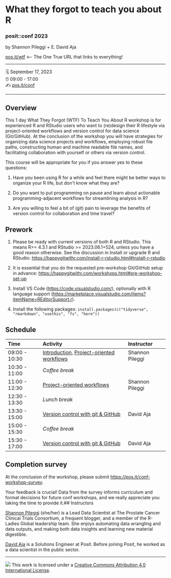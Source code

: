 What they forgot to teach you about R
================

### posit::conf 2023

by Shannon Pileggi + E. David Aja

[pos.it/wtf](https://rstats.wtf/) <– The One True URL that links to everything!


-----

:spiral_calendar: September 17, 2023  
:alarm_clock:     09:00 - 17:00  
:writing_hand:    [pos.it/conf](https://pos.it/conf)

-----

## Overview

This 1 day What They Forgot (WTF) To Teach You About R workshop is for experienced R and RStudio users who want to (re)design their R lifestyle via project-oriented workflows and version control for data science (Git/GitHub). At the conclusion of the workshop you will have strategies for organizing data science projects and workflows, employing robust file paths, constructing human and machine readable file names, and facilitating collaboration with yourself or others via version control.

This course will be appropriate for you if you answer yes to these questions:

1. Have you been using R for a while and feel there might be better ways to organize your R life, but don't know what they are?

2. Do you want to put programming on pause and learn about actionable programming-adjacent workflows for streamlining analysis in R?

3. Are you willing to feel a bit of (git) pain to leverage the benefits of version control for collaboration and time travel?


## Prework

1. Please be ready with current versions of both R and RStudio. This means R>= 4.3.1 and RStudio >= 2023.06.1+524, unless you have a good reason otherwise. See the discussion in Install or upgrade R and RStudio: https://happygitwithr.com/install-r-rstudio.html#install-r-rstudio

2. It is essential that you do the requested pre-workshop Git/GitHub setup in advance: https://happygitwithr.com/workshops.html#pre-workshop-set-up

3. Install VS Code (https://code.visualstudio.com/), optionally with R language support (https://marketplace.visualstudio.com/items?itemName=REditorSupport.r).

4. Install the following packages:
`install.packages(c("tidyverse", "rmarkdown", "usethis", "fs", "here"))`


## Schedule


| Time          | Activity                                        | Instructor      |
|:--------------|:------------------------------------------------|:----------------|
| 09:00 - 10:30 | [Introduction](https://rstats-wtf.github.io/wtf-introduction), [Project-oriented workflows](https://rstats-wtf.github.io/wtf-project-oriented-workflow-slides/#/title-slide) | Shannon Pileggi |
| 10:30 - 11:00 | *Coffee break*                                  |                 |
| 11:00 - 12:30 | [Project-oriented workflows]() | Shannon Pileggi |
| 12:30 - 13:30 | *Lunch break*                                   |                 |
| 13:30 - 15:00 | [Version control with git & GitHub](https://rstats-wtf.github.io/wtf-version-control-slides/)                        | David Aja  |
| 15:00 - 15:30 | *Coffee break*                                  |                 |
| 15:30 - 17:00 | [Version control with git & GitHub](https://rstats-wtf.github.io/wtf-version-control-slides/)                | David Aja      |

## Completion survey


At the conclusion of the workshop, please submit <https://pos.it/conf-workshop-survey>.

Your feedback is crucial! Data from the survey informs curriculum and format decisions for future conf workshops, and we really appreciate you taking the time to provide it.## Instructors

[Shannon Pileggi](https://www.pipinghotdata.com/) (she/her) is a Lead Data Scientist at The Prostate Cancer Clinical Trials Consortium, a frequent blogger, and a member of the R-Ladies Global leadership team. She enjoys automating data wrangling and data outputs, and making both data insights and learning new material digestible.

[David Aja](https://edavidaja.com/) is a Solutions Engineer at Posit. Before joining Posit, he worked as a data scientist in the public sector.


-----

![](https://i.creativecommons.org/l/by/4.0/88x31.png) This work is
licensed under a [Creative Commons Attribution 4.0 International
License](https://creativecommons.org/licenses/by/4.0/).
